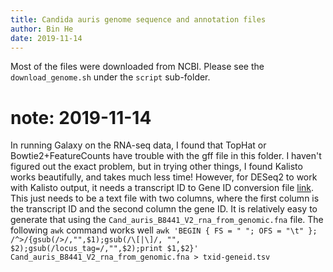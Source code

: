 ```yaml
---
title: Candida auris genome sequence and annotation files
author: Bin He
date: 2019-11-14
---
```


Most of the files were downloaded from NCBI. Please see the `download_genome.sh` under the `script` sub-folder.

# note: 2019-11-14
In running Galaxy on the RNA-seq data, I found that TopHat or Bowtie2+FeatureCounts have trouble with the gff file in this folder. I haven't figured out the exact problem, but in trying other things, I found Kalisto works beautifully, and takes much less time! However, for DESeq2 to work with Kalisto output, it needs a transcript ID to Gene ID conversion file [link](bioconductor.org/packages/release/bioc/vignettes/tximport/inst/doc/tximport.html). This just needs to be a text file with two columns, where the first column is the transcript ID and the second column the gene ID. It is relatively easy to generate that using the `Cand_auris_B8441_V2_rna_from_genomic.fna` file. The following `awk` command works well
`awk 'BEGIN { FS = " "; OFS = "\t" }; /^>/{gsub(/>/,"",$1);gsub(/\[|\]/, "", $2);gsub(/locus_tag=/,"",$2);print $1,$2}' Cand_auris_B8441_V2_rna_from_genomic.fna > txid-geneid.tsv`
